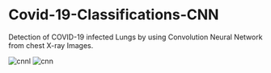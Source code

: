 # Covid-19-Classifications-CNN
Detection of COVID-19 infected Lungs by using Convolution Neural Network from chest X-ray Images.


![cnnl](https://user-images.githubusercontent.com/77585818/114583317-49ff4300-9ca3-11eb-9b90-1ff9c709795b.png)
![cnn](https://user-images.githubusercontent.com/77585818/114583323-4bc90680-9ca3-11eb-9c74-490283387207.png)
